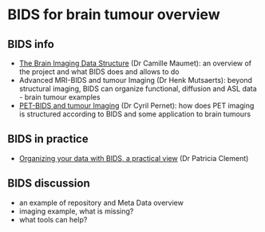 # BIDS for brain tumour overview

## BIDS info

- [The Brain Imaging Data Structure](https://docs.google.com/presentation/d/1CKsDZK23PNIgLvp_HEp8paMGy0P9CUO3qsWRzA_EGD4/edit#slide=id.gf4b55b4591_0_6) (Dr Camille Maumet): an overview of the project and what BIDS does and allows to do
- Advanced MRI-BIDS and tumour Imaging (Dr Henk Mutsaerts): beyond structural imaging, BIDS can organize functional, diffusion and ASL data - brain tumour examples
- [PET-BIDS and tumour Imaging](https://doi.org/10.6084/m9.figshare.16652794.v1) (Dr Cyril Pernet): how does PET imaging is structured according to BIDS and some application to brain tumours 

## BIDS in practice

- [Organizing your data with BIDS, a practical view](https://docs.google.com/presentation/d/1Eey-dYwhfu9MJiKpq626zyNU9aIHU-AY/edit?usp=sharing&ouid=114252464023784928785&rtpof=true&sd=true) (Dr Patricia Clement)

## BIDS discussion
- an example of repository and Meta Data overview
- imaging example, what is missing?
- what tools can help?
